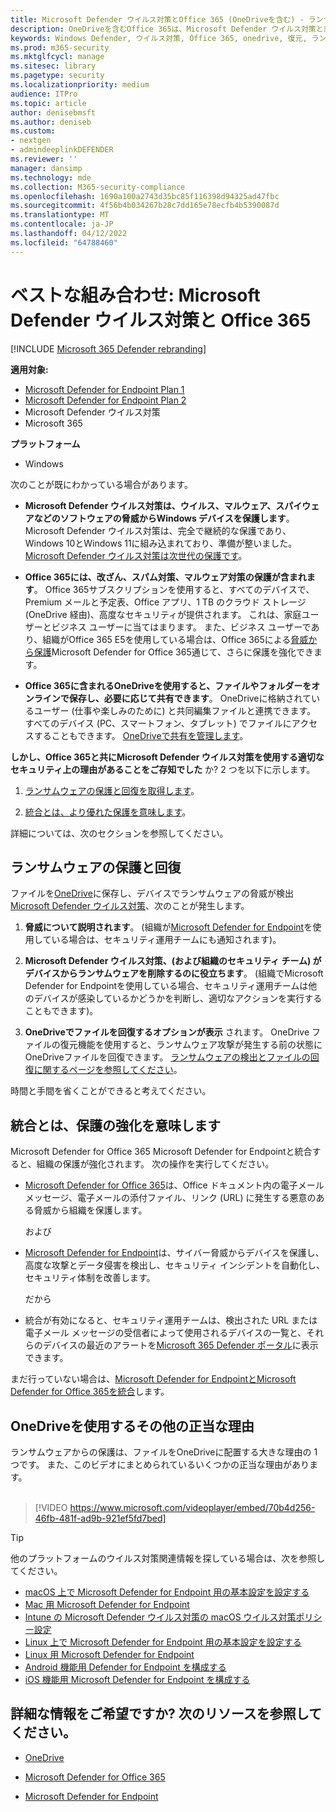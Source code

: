 ```yaml
---
title: Microsoft Defender ウイルス対策とOffice 365 (OneDriveを含む) - ランサムウェアやサイバー脅威からの保護の強化
description: OneDriveを含むOffice 365は、Microsoft Defender ウイルス対策と素晴らしく連携します。 詳細については、この記事を参照してください。
keywords: Windows Defender, ウイルス対策, Office 365, onedrive, 復元, ランサムウェア
ms.prod: m365-security
ms.mktglfcycl: manage
ms.sitesec: library
ms.pagetype: security
ms.localizationpriority: medium
audience: ITPro
ms.topic: article
author: denisebmsft
ms.author: deniseb
ms.custom:
- nextgen
- admindeeplinkDEFENDER
ms.reviewer: ''
manager: dansimp
ms.technology: mde
ms.collection: M365-security-compliance
ms.openlocfilehash: 1690a100a2743d35bc85f116398d94325ad47fbc
ms.sourcegitcommit: 4f56b4b034267b28c7dd165e78ecfb4b5390087d
ms.translationtype: MT
ms.contentlocale: ja-JP
ms.lasthandoff: 04/12/2022
ms.locfileid: "64788460"
---
```

# <a name="better-together-microsoft-defender-antivirus-and-office-365"></a>ベストな組み合わせ: Microsoft Defender ウイルス対策と Office 365

[!INCLUDE [Microsoft 365 Defender rebranding](../../includes/microsoft-defender.md)]


**適用対象:**
- [Microsoft Defender for Endpoint Plan 1](https://go.microsoft.com/fwlink/p/?linkid=2154037)
- [Microsoft Defender for Endpoint Plan 2](https://go.microsoft.com/fwlink/p/?linkid=2154037)
- Microsoft Defender ウイルス対策
- Microsoft 365

**プラットフォーム**
- Windows

次のことが既にわかっている場合があります。

- **Microsoft Defender ウイルス対策は、ウイルス、マルウェア、スパイウェアなどのソフトウェアの脅威からWindows デバイスを保護します**。 Microsoft Defender ウイルス対策は、完全で継続的な保護であり、Windows 10とWindows 11に組み込まれており、準備が整いました。 [Microsoft Defender ウイルス対策は次世代の保護です](./microsoft-defender-antivirus-in-windows-10.md)。 

- **Office 365には、改ざん、スパム対策、マルウェア対策の保護が含まれます**。 Office 365サブスクリプションを使用すると、すべてのデバイスで、Premium メールと予定表、Office アプリ、1 TB のクラウド ストレージ (OneDrive 経由)、高度なセキュリティが提供されます。 これは、家庭ユーザーとビジネス ユーザーに当てはまります。 また、ビジネス ユーザーであり、組織がOffice 365 E5を使用している場合は、Office 365による[脅威から保護](/microsoft-365/security/office-365-security/protect-against-threats)Microsoft Defender for Office 365通じて、さらに保護を強化できます。

- **Office 365に含まれるOneDriveを使用すると、ファイルやフォルダーをオンラインで保存し、必要に応じて共有できます**。 OneDriveに格納されているユーザー (仕事や楽しみのために) と共同編集ファイルと連携できます。 すべてのデバイス (PC、スマートフォン、タブレット) でファイルにアクセスすることもできます。 [OneDriveで共有を管理します](/OneDrive/manage-sharing)。

**しかし、Office 365と共にMicrosoft Defender ウイルス対策を使用する適切なセキュリティ上の理由があることをご存知でした** か? 2 つを以下に示します。

 1. [ランサムウェアの保護と回復を取得します](#ransomware-protection-and-recovery)。

 2. [統合とは、より優れた保護を意味します](#integration-means-better-protection)。

詳細については、次のセクションを参照してください。

## <a name="ransomware-protection-and-recovery"></a>ランサムウェアの保護と回復

ファイルを[OneDrive](/onedrive)に保存し、デバイスでランサムウェアの脅威が検出[Microsoft Defender ウイルス対策](./microsoft-defender-antivirus-in-windows-10.md)、次のことが発生します。

1. **脅威について説明されます**。 (組織が[Microsoft Defender for Endpoint](microsoft-defender-endpoint.md)を使用している場合は、セキュリティ運用チームにも通知されます)。

2. **Microsoft Defender ウイルス対策、(および組織のセキュリティ チーム) がデバイスからランサムウェアを削除するのに役立ちます**。 (組織でMicrosoft Defender for Endpointを使用している場合、セキュリティ運用チームは他のデバイスが感染しているかどうかを判断し、適切なアクションを実行することもできます)。

3. **OneDriveでファイルを回復するオプションが表示** されます。 OneDrive ファイルの復元機能を使用すると、ランサムウェア攻撃が発生する前の状態にOneDriveファイルを回復できます。 [ランサムウェアの検出とファイルの回復に関するページを参照してください](https://support.office.com/article/0d90ec50-6bfd-40f4-acc7-b8c12c73637f)。

時間と手間を省くことができると考えてください。 

## <a name="integration-means-better-protection"></a>統合とは、保護の強化を意味します

Microsoft Defender for Office 365 Microsoft Defender for Endpointと統合すると、組織の保護が強化されます。 次の操作を実行してください。

- [Microsoft Defender for Office 365](/microsoft-365/security/office-365-security/office-365-atp)は、Office ドキュメント内の電子メール メッセージ、電子メールの添付ファイル、リンク (URL) に発生する悪意のある脅威から組織を保護します。

    および

- [Microsoft Defender for Endpoint](microsoft-defender-endpoint.md)は、サイバー脅威からデバイスを保護し、高度な攻撃とデータ侵害を検出し、セキュリティ インシデントを自動化し、セキュリティ体制を改善します。

    だから

- 統合が有効になると、セキュリティ運用チームは、検出された URL または電子メール メッセージの受信者によって使用されるデバイスの一覧と、それらのデバイスの最近のアラートを<a href="https://go.microsoft.com/fwlink/p/?linkid=2077139" target="_blank">Microsoft 365 Defender ポータル</a>に表示できます。

まだ行っていない場合は、[Microsoft Defender for EndpointとMicrosoft Defender for Office 365を統合](/microsoft-365/security/office-365-security/integrate-office-365-ti-with-mde)します。

## <a name="more-good-reasons-to-use-onedrive"></a>OneDriveを使用するその他の正当な理由

ランサムウェアからの保護は、ファイルをOneDriveに配置する大きな理由の 1 つです。 また、このビデオにまとめられているいくつかの正当な理由があります。 <br/><br/>

> [!VIDEO https://www.microsoft.com/videoplayer/embed/70b4d256-46fb-481f-ad9b-921ef5fd7bed]

> [!TIP]
> 他のプラットフォームのウイルス対策関連情報を探している場合は、次を参照してください。
> - [macOS 上で Microsoft Defender for Endpoint 用の基本設定を設定する](mac-preferences.md)
> - [Mac 用 Microsoft Defender for Endpoint](microsoft-defender-endpoint-mac.md)
> - [Intune の Microsoft Defender ウイルス対策の macOS ウイルス対策ポリシー設定](/mem/intune/protect/antivirus-microsoft-defender-settings-macos)
> - [Linux 上で Microsoft Defender for Endpoint 用の基本設定を設定する](linux-preferences.md)
> - [Linux 用 Microsoft Defender for Endpoint](microsoft-defender-endpoint-linux.md)
> - [Android 機能用 Defender for Endpoint を構成する](android-configure.md)
> - [iOS 機能用 Microsoft Defender for Endpoint を構成する](ios-configure-features.md)

## <a name="want-to-learn-more-see-these-resources"></a>詳細な情報をご希望ですか? 次のリソースを参照してください。

- [OneDrive](/onedrive)

- [Microsoft Defender for Office 365](/microsoft-365/security/office-365-security/office-365-atp)

- [Microsoft Defender for Endpoint](microsoft-defender-endpoint.md)


